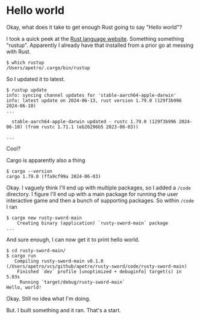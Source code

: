 # Hello world

Okay, what does it take to get enough Rust going to say "Hello world"?

I took a quick peek at the [Rust language website](https://www.rust-lang.org/learn/get-started). Something something "rustup". Apparently I already have that installed from a prior go at messing with Rust.

```shell
$ which rustup
/Users/apetro/.cargo/bin/rustup
```

So I updated it to latest.

```shell
$ rustup update
info: syncing channel updates for 'stable-aarch64-apple-darwin'
info: latest update on 2024-06-13, rust version 1.79.0 (129f3b996 2024-06-10)
...

  stable-aarch64-apple-darwin updated - rustc 1.79.0 (129f3b996 2024-06-10) (from rustc 1.71.1 (eb26296b5 2023-08-03))

...
```

Cool?

Cargo is apparently also a thing

```shell
$ cargo --version
cargo 1.79.0 (ffa9cf99a 2024-06-03)
```

Okay. I vaguely think I'll end up with multiple packages, so I added a `/code` directory. I figure I'll end up with a main package for running the user interactive game and then a bunch of supporting packages. So within `/code` I ran

```shell
$ cargo new rusty-sword-main
    Creating binary (application) `rusty-sword-main` package
...
```

And sure enough, I can now get it to print hello world.

```shell
$ cd rusty-sword-main/
$ cargo run
   Compiling rusty-sword-main v0.1.0 (/Users/apetro/vcs/github/apetro/rusty-sword/code/rusty-sword-main)
    Finished `dev` profile [unoptimized + debuginfo] target(s) in 5.03s
     Running `target/debug/rusty-sword-main`
Hello, world!
```

Okay. Still no idea what I'm doing.

But. I built something and it ran. That's a start.
